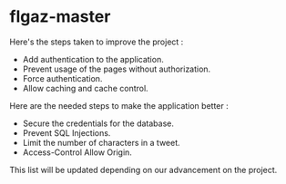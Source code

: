 # flgaz-master

Here's the steps taken to improve the project :

- Add authentication to the application.
- Prevent usage of the pages without authorization.
- Force authentication.
- Allow caching and cache control.

Here are the needed steps to make the application better :

- Secure the credentials for the database.
- Prevent SQL Injections.
- Limit the number of characters in a tweet.
- Access-Control Allow Origin.

This list will be updated depending on our advancement on the project.
